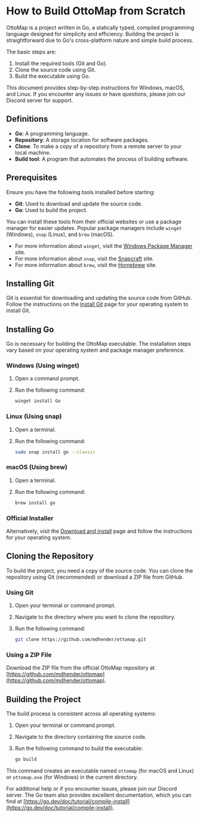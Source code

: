 
# How to Build OttoMap from Scratch

OttoMap is a project written in Go, a statically typed, compiled programming language designed for simplicity and efficiency. Building the project is straightforward due to Go's cross-platform nature and simple build process.

The basic steps are:
1. Install the required tools (Git and Go).
2. Clone the source code using Git.
3. Build the executable using Go.

This document provides step-by-step instructions for Windows, macOS, and Linux. If you encounter any issues or have questions, please join our Discord server for support.

## Definitions

- **Go**: A programming language.
- **Repository**: A storage location for software packages.
- **Clone**: To make a copy of a repository from a remote server to your local machine.
- **Build tool**: A program that automates the process of building software.

## Prerequisites

Ensure you have the following tools installed before starting:

- **Git**: Used to download and update the source code.
- **Go**: Used to build the project.

You can install these tools from their official websites or use a package manager for easier updates. Popular package managers include `winget` (Windows), `snap` (Linux), and `brew` (macOS).

- For more information about `winget`, visit the [Windows Package Manager](https://learn.microsoft.com/en-us/windows/package-manager/) site.
- For more information about `snap`, visit the [Snapcraft](https://snapcraft.io/docs/installing-snapd) site.
- For more information about `brew`, visit the [Homebrew](https://brew.sh/) site.

## Installing Git

Git is essential for downloading and updating the source code from GitHub. Follow the instructions on the [Install Git](https://github.com/git-guides/install-git) page for your operating system to install Git.

## Installing Go

Go is necessary for building the OttoMap executable. The installation steps vary based on your operating system and package manager preference.

### Windows (Using winget)

1. Open a command prompt.
2. Run the following command:

   ```sh
   winget install Go
   ```

### Linux (Using snap)

1. Open a terminal.
2. Run the following command:

   ```sh
   sudo snap install go --classic
   ```

### macOS (Using brew)

1. Open a terminal.
2. Run the following command:

   ```sh
   brew install go
   ```

### Official Installer

Alternatively, visit the [Download and install](https://go.dev/doc/install) page and follow the instructions for your operating system.

## Cloning the Repository

To build the project, you need a copy of the source code. You can clone the repository using Git (recommended) or download a ZIP file from GitHub.

### Using Git

1. Open your terminal or command prompt.
2. Navigate to the directory where you want to clone the repository.
3. Run the following command:

   ```sh
   git clone https://github.com/mdhender/ottomap.git
   ```

### Using a ZIP File

Download the ZIP file from the official OttoMap repository at [https://github.com/mdhender/ottomap](https://github.com/mdhender/ottomap).

## Building the Project

The build process is consistent across all operating systems:

1. Open your terminal or command prompt.
2. Navigate to the directory containing the source code.
3. Run the following command to build the executable:

   ```sh
   go build
   ```

This command creates an executable named `ottomap` (for macOS and Linux) or `ottomap.exe` (for Windows) in the current directory.

For additional help or if you encounter issues, please join our Discord server. The Go team also provides excellent documentation, which you can find at [https://go.dev/doc/tutorial/compile-install](https://go.dev/doc/tutorial/compile-install).
